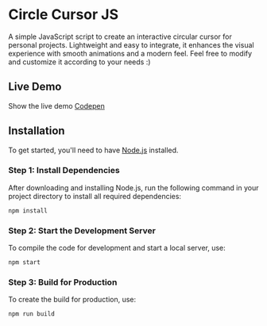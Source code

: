 # Circle Cursor JS
A simple JavaScript script to create an interactive circular cursor for personal projects. Lightweight and easy to integrate, it enhances the visual experience with smooth animations and a modern feel.
Feel free to modify and customize it according to your needs :)

## Live Demo
Show the live demo [Codepen](https://codepen.io/Bluxart/pen/azomomX)

## Installation
To get started, you'll need to have [Node.js](https://nodejs.org/en/download/) installed.

### Step 1: Install Dependencies
After downloading and installing Node.js, run the following command in your project directory to install all required dependencies:

```
npm install
```

### Step 2: Start the Development Server
To compile the code for development and start a local server, use:

```
npm start
```

### Step 3: Build for Production
To create the build for production, use:

```
npm run build
```
